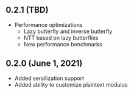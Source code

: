 ## 0.2.1 (TBD)

* Performance optimizations
    - Lazy butterfly and inverse butterfly
    - NTT based on lazy butterflies 
    - New performance benchmarks 

## 0.2.0 (June 1, 2021)

* Added serailization support
* Added ability to customize plaintext modulus
